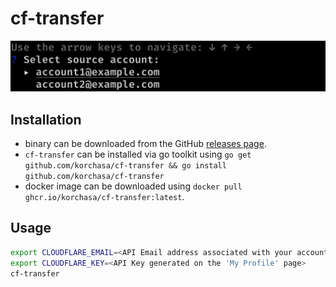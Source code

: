 # cf-transfer

![screenshot](./docs/screenshot.png)

## Installation

 - binary can be downloaded from the GitHub [releases page](https://github.com/korchasa/cf-transfer/releases).
 - `cf-transfer` can be installed via go toolkit using `go get github.com/korchasa/cf-transfer && go install github.com/korchasa/cf-transfer
`
 - docker image can be downloaded using `docker pull ghcr.io/korchasa/cf-transfer:latest`.

## Usage 

```bash
export CLOUDFLARE_EMAIL=<API Email address associated with your account>
export CLOUDFLARE_KEY=<API Key generated on the 'My Profile' page>
cf-transfer
```




